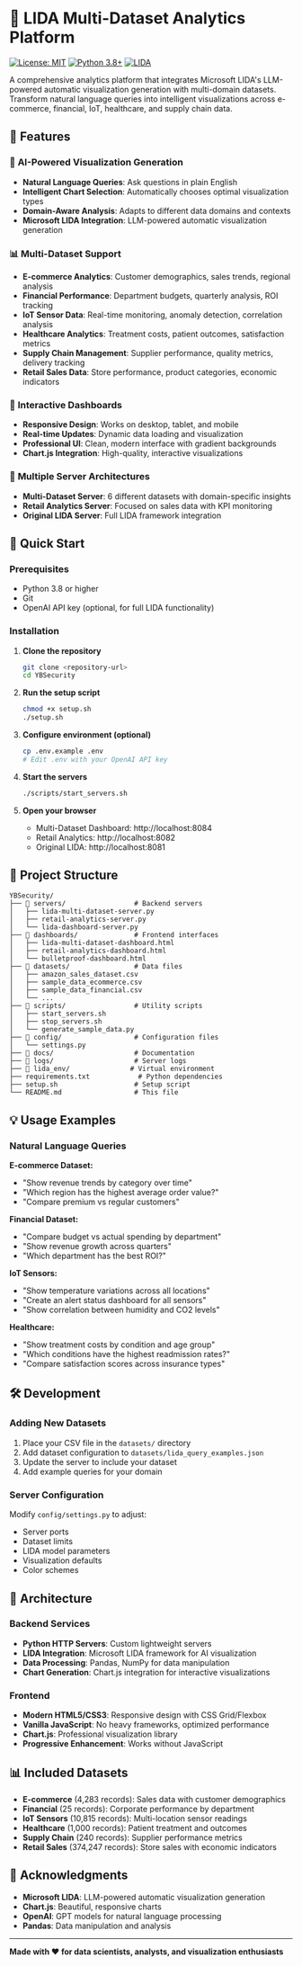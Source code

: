 # 🤖 LIDA Multi-Dataset Analytics Platform

[![License: MIT](https://img.shields.io/badge/License-MIT-yellow.svg)](https://opensource.org/licenses/MIT)
[![Python 3.8+](https://img.shields.io/badge/python-3.8+-blue.svg)](https://www.python.org/downloads/)
[![LIDA](https://img.shields.io/badge/LIDA-0.0.14-green.svg)](https://github.com/microsoft/lida)

A comprehensive analytics platform that integrates Microsoft LIDA's LLM-powered automatic visualization generation with multi-domain datasets. Transform natural language queries into intelligent visualizations across e-commerce, financial, IoT, healthcare, and supply chain data.

## 🌟 Features

### 🤖 **AI-Powered Visualization Generation**
- **Natural Language Queries**: Ask questions in plain English
- **Intelligent Chart Selection**: Automatically chooses optimal visualization types
- **Domain-Aware Analysis**: Adapts to different data domains and contexts
- **Microsoft LIDA Integration**: LLM-powered automatic visualization generation

### 📊 **Multi-Dataset Support**
- **E-commerce Analytics**: Customer demographics, sales trends, regional analysis
- **Financial Performance**: Department budgets, quarterly analysis, ROI tracking
- **IoT Sensor Data**: Real-time monitoring, anomaly detection, correlation analysis
- **Healthcare Analytics**: Treatment costs, patient outcomes, satisfaction metrics
- **Supply Chain Management**: Supplier performance, quality metrics, delivery tracking
- **Retail Sales Data**: Store performance, product categories, economic indicators

### 🎨 **Interactive Dashboards**
- **Responsive Design**: Works on desktop, tablet, and mobile
- **Real-time Updates**: Dynamic data loading and visualization
- **Professional UI**: Clean, modern interface with gradient backgrounds
- **Chart.js Integration**: High-quality, interactive visualizations

### 🔧 **Multiple Server Architectures**
- **Multi-Dataset Server**: 6 different datasets with domain-specific insights
- **Retail Analytics Server**: Focused on sales data with KPI monitoring
- **Original LIDA Server**: Full LIDA framework integration

## 🚀 Quick Start

### Prerequisites
- Python 3.8 or higher
- Git
- OpenAI API key (optional, for full LIDA functionality)

### Installation

1. **Clone the repository**
   ```bash
   git clone <repository-url>
   cd YBSecurity
   ```

2. **Run the setup script**
   ```bash
   chmod +x setup.sh
   ./setup.sh
   ```

3. **Configure environment (optional)**
   ```bash
   cp .env.example .env
   # Edit .env with your OpenAI API key
   ```

4. **Start the servers**
   ```bash
   ./scripts/start_servers.sh
   ```

5. **Open your browser**
   - Multi-Dataset Dashboard: http://localhost:8084
   - Retail Analytics: http://localhost:8082
   - Original LIDA: http://localhost:8081

## 📁 Project Structure

```
YBSecurity/
├── 📂 servers/                 # Backend servers
│   ├── lida-multi-dataset-server.py
│   ├── retail-analytics-server.py
│   └── lida-dashboard-server.py
├── 📂 dashboards/              # Frontend interfaces
│   ├── lida-multi-dataset-dashboard.html
│   ├── retail-analytics-dashboard.html
│   └── bulletproof-dashboard.html
├── 📂 datasets/                # Data files
│   ├── amazon_sales_dataset.csv
│   ├── sample_data_ecommerce.csv
│   ├── sample_data_financial.csv
│   └── ...
├── 📂 scripts/                 # Utility scripts
│   ├── start_servers.sh
│   ├── stop_servers.sh
│   └── generate_sample_data.py
├── 📂 config/                  # Configuration files
│   └── settings.py
├── 📂 docs/                    # Documentation
├── 📂 logs/                    # Server logs
├── 📂 lida_env/               # Virtual environment
├── requirements.txt            # Python dependencies
├── setup.sh                   # Setup script
└── README.md                  # This file
```

## 💡 Usage Examples

### Natural Language Queries

**E-commerce Dataset:**
- "Show revenue trends by category over time"
- "Which region has the highest average order value?"
- "Compare premium vs regular customers"

**Financial Dataset:**
- "Compare budget vs actual spending by department"
- "Show revenue growth across quarters"
- "Which department has the best ROI?"

**IoT Sensors:**
- "Show temperature variations across all locations"
- "Create an alert status dashboard for all sensors"
- "Show correlation between humidity and CO2 levels"

**Healthcare:**
- "Show treatment costs by condition and age group"
- "Which conditions have the highest readmission rates?"
- "Compare satisfaction scores across insurance types"

## 🛠️ Development

### Adding New Datasets

1. Place your CSV file in the `datasets/` directory
2. Add dataset configuration to `datasets/lida_query_examples.json`
3. Update the server to include your dataset
4. Add example queries for your domain

### Server Configuration

Modify `config/settings.py` to adjust:
- Server ports
- Dataset limits
- LIDA model parameters
- Visualization defaults
- Color schemes

## 🔧 Architecture

### Backend Services
- **Python HTTP Servers**: Custom lightweight servers
- **LIDA Integration**: Microsoft LIDA framework for AI visualization
- **Data Processing**: Pandas, NumPy for data manipulation
- **Chart Generation**: Chart.js integration for interactive visualizations

### Frontend
- **Modern HTML5/CSS3**: Responsive design with CSS Grid/Flexbox
- **Vanilla JavaScript**: No heavy frameworks, optimized performance
- **Chart.js**: Professional visualization library
- **Progressive Enhancement**: Works without JavaScript

## 📊 Included Datasets

- **E-commerce** (4,283 records): Sales data with customer demographics
- **Financial** (25 records): Corporate performance by department
- **IoT Sensors** (10,815 records): Multi-location sensor readings
- **Healthcare** (1,000 records): Patient treatment and outcomes
- **Supply Chain** (240 records): Supplier performance metrics
- **Retail Sales** (374,247 records): Store sales with economic indicators

## 🙏 Acknowledgments

- **Microsoft LIDA**: LLM-powered automatic visualization generation
- **Chart.js**: Beautiful, responsive charts
- **OpenAI**: GPT models for natural language processing
- **Pandas**: Data manipulation and analysis

---

**Made with ❤️ for data scientists, analysts, and visualization enthusiasts**
